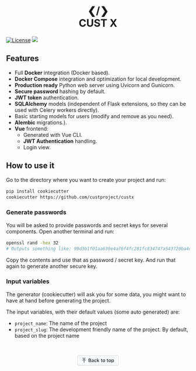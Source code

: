 <p align="center">

  <h1 align="center">
    ❮/❯
    <br />
    CUST X
  </h1>
  
  <a href="https://github.com/custproject/custx/blob/release/LICENSE"><img src="https://img.shields.io/badge/license-MIT-green" alt="License"></a>
  <a href="https://github.com/custproject/custx/releases"><img src="https://img.shields.io/badge/size-20.83kb-green" height="20"/></a>

</p>

## Features

* Full **Docker** integration (Docker based).
* **Docker Compose** integration and optimization for local development.
* **Production ready** Python web server using Uvicorn and Gunicorn.
* **Secure password** hashing by default.
* **JWT token** authentication.
* **SQLAlchemy** models (independent of Flask extensions, so they can be used with Celery workers directly).
* Basic starting models for users (modify and remove as you need).
* **Alembic** migrations.).
* **Vue** frontend:
    * Generated with Vue CLI.
    * **JWT Authentication** handling.
    * Login view.

## How to use it

Go to the directory where you want to create your project and run:

```bash
pip install cookiecutter
cookiecutter https://github.com/custproject/custx
```

### Generate passwords

You will be asked to provide passwords and secret keys for several components. Open another terminal and run:

```bash
openssl rand -hex 32
# Outputs something like: 99d3b1f01aa639e4a76f4fc281fc834747a543720ba4c8a8648ba755aef9be7f
```

Copy the contents and use that as password / secret key. And run that again to generate another secure key.


### Input variables

The generator (cookiecutter) will ask you for some data, you might want to have at hand before generating the project.

The input variables, with their default values (some auto generated) are:

* `project_name`: The name of the project
* `project_slug`: The development friendly name of the project. By default, based on the project name

<br/>
<p align="center"><a href="https://github.com/custproject/custx#"><img src="https://github.com/custproject/.github/blob/main/images/buttons/backToTopButtonTransparentBackground.png" alt="Back to top" height="29"/></a></p>
